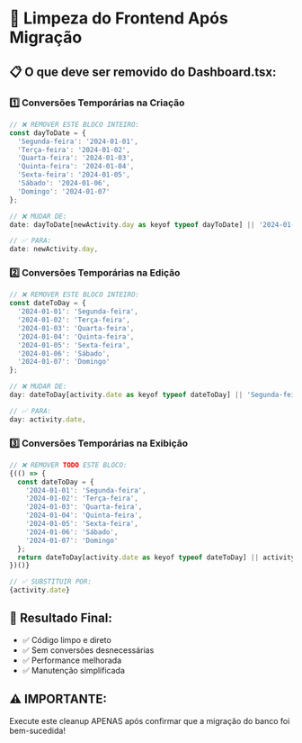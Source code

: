 # 🧹 Limpeza do Frontend Após Migração

## 📋 O que deve ser removido do Dashboard.tsx:

### 1️⃣ Conversões Temporárias na Criação
```javascript
// ❌ REMOVER ESTE BLOCO INTEIRO:
const dayToDate = {
  'Segunda-feira': '2024-01-01',
  'Terça-feira': '2024-01-02', 
  'Quarta-feira': '2024-01-03',
  'Quinta-feira': '2024-01-04',
  'Sexta-feira': '2024-01-05',
  'Sábado': '2024-01-06',
  'Domingo': '2024-01-07'
};

// ❌ MUDAR DE:
date: dayToDate[newActivity.day as keyof typeof dayToDate] || '2024-01-01',

// ✅ PARA:
date: newActivity.day,
```

### 2️⃣ Conversões Temporárias na Edição
```javascript
// ❌ REMOVER ESTE BLOCO INTEIRO:
const dateToDay = {
  '2024-01-01': 'Segunda-feira',
  '2024-01-02': 'Terça-feira',
  '2024-01-03': 'Quarta-feira',
  '2024-01-04': 'Quinta-feira',
  '2024-01-05': 'Sexta-feira',
  '2024-01-06': 'Sábado',
  '2024-01-07': 'Domingo'
};

// ❌ MUDAR DE:
day: dateToDay[activity.date as keyof typeof dateToDay] || 'Segunda-feira',

// ✅ PARA:
day: activity.date,
```

### 3️⃣ Conversões Temporárias na Exibição
```javascript
// ❌ REMOVER TODO ESTE BLOCO:
{(() => {
  const dateToDay = {
    '2024-01-01': 'Segunda-feira',
    '2024-01-02': 'Terça-feira',
    '2024-01-03': 'Quarta-feira',
    '2024-01-04': 'Quinta-feira',
    '2024-01-05': 'Sexta-feira',
    '2024-01-06': 'Sábado',
    '2024-01-07': 'Domingo'
  };
  return dateToDay[activity.date as keyof typeof dateToDay] || activity.date;
})()}

// ✅ SUBSTITUIR POR:
{activity.date}
```

## 🎯 Resultado Final:
- ✅ Código limpo e direto
- ✅ Sem conversões desnecessárias  
- ✅ Performance melhorada
- ✅ Manutenção simplificada

## ⚠️ IMPORTANTE:
Execute este cleanup APENAS após confirmar que a migração do banco foi bem-sucedida!

